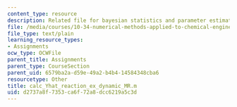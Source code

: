 ```yaml
---
content_type: resource
description: Related file for bayesian statistics and parameter estimation.
file: /media/courses/10-34-numerical-methods-applied-to-chemical-engineering-fall-2005/d2737a8f7353ca6f72a8dcc6219a5c3d_calc_Yhat_reaction_ex_dynamic_MR.m
file_type: text/plain
learning_resource_types:
- Assignments
ocw_type: OCWFile
parent_title: Assignments
parent_type: CourseSection
parent_uid: 6579ba2a-d59e-49a2-b4b4-14584348cba6
resourcetype: Other
title: calc_Yhat_reaction_ex_dynamic_MR.m
uid: d2737a8f-7353-ca6f-72a8-dcc6219a5c3d
---
```

